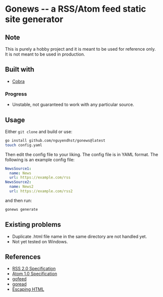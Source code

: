 # Gonews -- a RSS/Atom feed static site generator
## Note
This is purely a hobby project and it is meant to be used for reference only. It is not meant to be used in production.
## Built with
- [Cobra](https://github.com/spf13/cobra)
### Progress
- Unstable, not guaranteed to work with any particular source.

## Usage
Either ```git clone``` and build or use:
```bash
go install github.com/nguyendhst/gonews@latest
touch config.yaml
```
Then edit the config file to your liking. The config file is in YAML format. The following is an example config file:
```yaml
NewsSource1:
  name: News
  url: https://example.com/rss
NewsSource2:
  name: News2
  url: https://example.com/rss2
```
and then run:
```bash
gonews generate
```

## Existing problems
- Duplicate .html file name in the same directory are not handled yet.
- Not yet tested on Windows.

## References
- [RSS 2.0 Specification](https://cyber.harvard.edu/rss/rss.html)
- [Atom 1.0 Specification](https://tools.ietf.org/html/rfc4287)
- [gofeed](https://github.com/mmcdole/gofeed)
- [goread](https://github.com/bake/goread)
- [Escaping HTML](https://h1z3y3.me/posts/go-html-template-script-unescape/)

